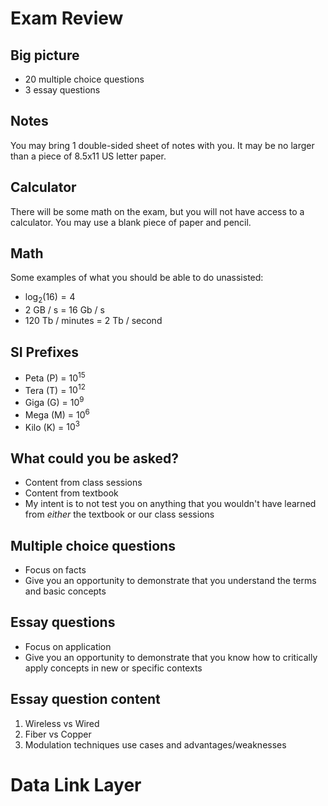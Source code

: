 Exam Review
===========

Big picture
-----------

- 20 multiple choice questions
- 3 essay questions

Notes
-----

You may bring 1 double-sided sheet of notes with you. It may be no larger than a piece of 8.5x11 US letter paper.

Calculator
----------

There will be some math on the exam, but you will not have access to a calculator. You may use a blank piece of paper and pencil.

Math
----

Some examples of what you should be able to do unassisted:

- $\log_2(16) = 4$
- 2 GB / s = 16 Gb / s
- 120 Tb / minutes = 2 Tb / second

SI Prefixes
-----------

- Peta (P) = $10^15$ 
- Tera (T) = $10^12$
- Giga (G) = $10^9$
- Mega (M) = $10^6$
- Kilo (K) = $10^3$

What could you be asked?
------------------------

- Content from class sessions
- Content from textbook
- My intent is to not test you on anything that you wouldn't have learned from *either* the textbook or our class sessions

Multiple choice questions
-------------------------

- Focus on facts
- Give you an opportunity to demonstrate that you understand the terms and basic concepts

Essay questions
---------------

- Focus on application
- Give you an opportunity to demonstrate that you know how to critically apply concepts in new or specific contexts

Essay question content
----------------------

1. Wireless vs Wired
2. Fiber vs Copper
3. Modulation techniques use cases and advantages/weaknesses

Data Link Layer
===============
